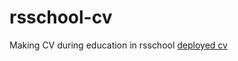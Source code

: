 # rsschool-cv
Making CV during education in rsschool
[deployed cv](https://aplaskon.github.io/rsschool-cv/cv)